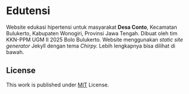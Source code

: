 # Edutensi

Website edukasi hipertensi untuk masyarakat **Desa Conto**, Kecamatan Bulukerto, Kabupaten Wonogiri, Provinsi Jawa Tengah. Dibuat oleh tim KKN-PPM UGM II 2025 Bolo Bulukerto. Website menggunakan _static site generator_ Jekyll dengan tema _Chirpy._ Lebih lengkapnya bisa dilihat di bawah.

## License

This work is published under [MIT][mit] License.

[gem]: https://rubygems.org/gems/jekyll-theme-chirpy
[chirpy]: https://github.com/cotes2020/jekyll-theme-chirpy/
[CD]: https://en.wikipedia.org/wiki/Continuous_deployment
[mit]: https://github.com/cotes2020/chirpy-starter/blob/master/LICENSE
